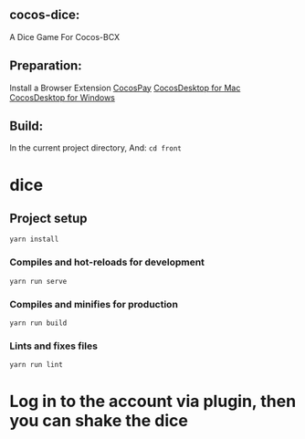 ## cocos-dice:
A Dice Game For Cocos-BCX

## Preparation:
Install a Browser Extension 
[CocosPay](https://github.com/Cocos-BCX/CocosPay) 
[CocosDesktop for Mac](https://cocosbcx.oss-cn-beijing.aliyuncs.com/CocosDesktop.dmg) 
[CocosDesktop for Windows](https://cocosbcx.oss-cn-beijing.aliyuncs.com/CocosDesktop.exe) 

## Build:
In the current project directory, And:
``` cd front  ```  
# dice

## Project setup
```
yarn install
```

### Compiles and hot-reloads for development
```
yarn run serve
```

### Compiles and minifies for production
```
yarn run build
```

### Lints and fixes files
```
yarn run lint
```
# Log in to the account via plugin, then you can shake the dice
